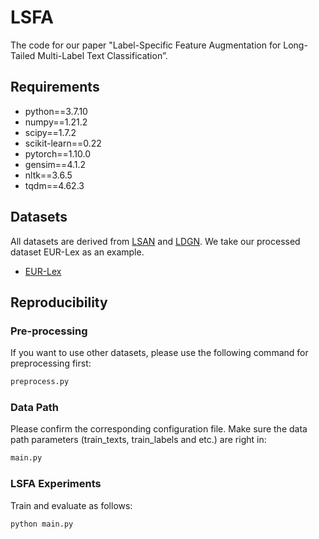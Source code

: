 # LSFA  
The code for our paper "Label-Specific Feature Augmentation for Long-Tailed Multi-Label Text Classification”.   

## Requirements  
* python==3.7.10
* numpy==1.21.2
* scipy==1.7.2
* scikit-learn==0.22 
* pytorch==1.10.0
* gensim==4.1.2
* nltk==3.6.5
* tqdm==4.62.3

## Datasets   
All datasets are derived from [LSAN](https://aclanthology.org/D19-1044/) and [LDGN](https://aclanthology.org/2021.acl-long.298/). 
We take our processed dataset EUR-Lex as an example. 
* [EUR-Lex](https://drive.google.com/drive/folders/1KWApv9kzihiGn4ZUi-eTtWj2Olv5YSrE?usp=sharing)

## Reproducibility   
### Pre-processing
If you want to use other datasets, please use the following command for preprocessing first:  
```bash
preprocess.py
```

### Data Path
Please confirm the corresponding configuration file. Make sure the data path parameters (train_texts, train_labels and etc.) are right in:   
```bash
main.py
```

### LSFA Experiments  
Train and evaluate as follows: 
```bash
python main.py 
```
